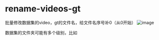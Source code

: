 # rename-videos-gt
批量修改数据集的video，gt的文件名，给文件名序号补0（从0开始）
![image](https://github.com/milkcat0904/rename-videos-gt/raw/master/pic/goal.png)

数据集的文件夹可能有多个级别，比如
